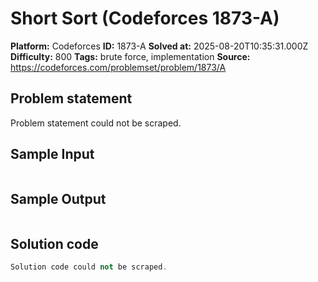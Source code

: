 # Short Sort (Codeforces 1873-A)

**Platform:** Codeforces
**ID:** 1873-A
**Solved at:** 2025-08-20T10:35:31.000Z
**Difficulty:** 800
**Tags:** brute force, implementation
**Source:** https://codeforces.com/problemset/problem/1873/A

## Problem statement
Problem statement could not be scraped.

## Sample Input
```

```

## Sample Output
```

```

## Solution code
```cpp
Solution code could not be scraped.
```
